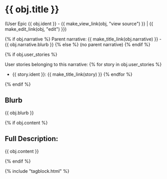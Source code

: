 # {{ obj.title }}
(User Epic {{ obj.ident }} - {{ make_view_link(obj, "view source") }} | {{ make_edit_link(obj, "edit") }})

{% if obj.narrative %}
Parent narrative: {{ make_title_link(obj.narrative) }} - {{ obj.narrative.blurb }}
{% else %}
(no parent narrative)
{% endif %}

{% if obj.user_stories %}

User stories belonging to this narrative:
{% for story in obj.user_stories %}
* {{ story.ident }}: {{ make_title_link(story) }}
{% endfor %}

{% endif %}

## Blurb

{{ obj.blurb }}

{% if obj.content %}

## Full Description:

{{ obj.content }}

{% endif %}

{% include "tagblock.html" %}
